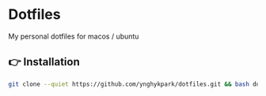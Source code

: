 # Dotfiles

My personal dotfiles for macos / ubuntu

## 👉 Installation
```bash
git clone --quiet https://github.com/ynghykpark/dotfiles.git && bash dotfiles/setup.sh --yes
```
